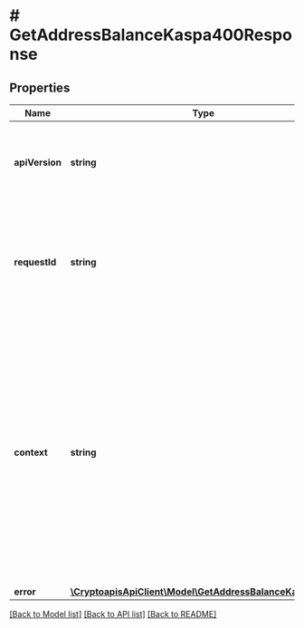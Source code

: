 # # GetAddressBalanceKaspa400Response

## Properties

Name | Type | Description | Notes
------------ | ------------- | ------------- | -------------
**apiVersion** | **string** | Specifies the version of the API that incorporates this endpoint. |
**requestId** | **string** | Defines the ID of the request. The &#x60;requestId&#x60; is generated by Crypto APIs and it&#39;s unique for every request. |
**context** | **string** | In batch situations the user can use the context to correlate responses with requests. This property is present regardless of whether the response was successful or returned as an error. &#x60;context&#x60; is specified by the user. | [optional]
**error** | [**\CryptoapisApiClient\Model\GetAddressBalanceKaspaE400**](GetAddressBalanceKaspaE400.md) |  |

[[Back to Model list]](../../README.md#models) [[Back to API list]](../../README.md#endpoints) [[Back to README]](../../README.md)
